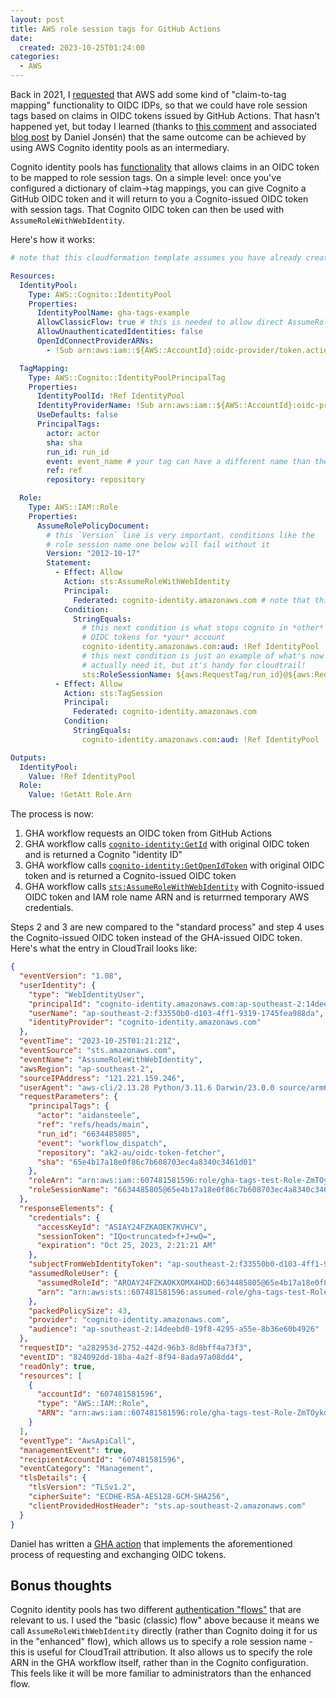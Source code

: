 ```yaml
---
layout: post
title: AWS role session tags for GitHub Actions
date:
  created: 2023-10-25T01:24:00
categories:
  - AWS
---
```


<!-- more -->

Back in 2021, I [requested][my-blog] that AWS add some kind of "claim-to-tag mapping"
functionality to OIDC IDPs, so that we could have role session tags based on 
claims in OIDC tokens issued by GitHub Actions. That hasn't happened yet, but
today I learned (thanks to [this comment][comment] and associated [blog post][orig-blog]
by Daniel Jonsén) that the same outcome can be achieved by using AWS Cognito 
identity pools as an intermediary.

Cognito identity pools has [functionality][cognito-docs] that allows claims in
an OIDC token to be mapped to role session tags. On a simple level: once you've 
configured a dictionary of claim->tag mappings, you can give Cognito a GitHub 
OIDC token and it will return to you a Cognito-issued OIDC token with session 
tags. That Cognito OIDC token can then be used with `AssumeRoleWithWebIdentity`.

Here's how it works:

```yaml
# note that this cloudformation template assumes you have already created the github actions OIDC IdP in your account

Resources:
  IdentityPool:
    Type: AWS::Cognito::IdentityPool
    Properties:
      IdentityPoolName: gha-tags-example
      AllowClassicFlow: true # this is needed to allow direct AssumeRoleWithWebIdentity calls
      AllowUnauthenticatedIdentities: false
      OpenIdConnectProviderARNs:
        - !Sub arn:aws:iam::${AWS::AccountId}:oidc-provider/token.actions.githubusercontent.com

  TagMapping:
    Type: AWS::Cognito::IdentityPoolPrincipalTag
    Properties:
      IdentityPoolId: !Ref IdentityPool
      IdentityProviderName: !Sub arn:aws:iam::${AWS::AccountId}:oidc-provider/token.actions.githubusercontent.com
      UseDefaults: false
      PrincipalTags:
        actor: actor
        sha: sha
        run_id: run_id
        event: event_name # your tag can have a different name than the OIDC claim
        ref: ref
        repository: repository

  Role:
    Type: AWS::IAM::Role
    Properties:
      AssumeRolePolicyDocument:
        # this `Version` line is very important. conditions like the
        # role session name one below will fail without it
        Version: "2012-10-17"
        Statement:
          - Effect: Allow
            Action: sts:AssumeRoleWithWebIdentity
            Principal:
              Federated: cognito-identity.amazonaws.com # note that this is *NOT* the GHA url
            Condition:
              StringEquals:
                # this next condition is what stops cognito in *other* aws accounts from crafting
                # OIDC tokens for *your* account
                cognito-identity.amazonaws.com:aud: !Ref IdentityPool
                # this next condition is just an example of what's now possible. you don't 
                # actually need it, but it's handy for cloudtrail!
                sts:RoleSessionName: ${aws:RequestTag/run_id}@${aws:RequestTag/sha}
          - Effect: Allow
            Action: sts:TagSession
            Principal:
              Federated: cognito-identity.amazonaws.com
            Condition:
              StringEquals:
                cognito-identity.amazonaws.com:aud: !Ref IdentityPool

Outputs:
  IdentityPool:
    Value: !Ref IdentityPool
  Role:
    Value: !GetAtt Role.Arn
```

The process is now:

1. GHA workflow requests an OIDC token from GitHub Actions
2. GHA workflow calls [`cognito-identity:GetId`][api-getid] with original OIDC token and 
   is returned a Cognito "identity ID"
3. GHA workflow calls [`cognito-identity:GetOpenIdToken`][api-getoidc] with 
   original OIDC token and is returned a Cognito-issued OIDC token
4. GHA workflow calls [`sts:AssumeRoleWithWebIdentity`][api-arwwi] with Cognito-issued
   OIDC token and IAM role name ARN and is returrned temporary AWS credentials.

Steps 2 and 3 are new compared to the "standard process" and step 4 uses the 
Cognito-issued OIDC token instead of the GHA-issued OIDC token. Here's what the 
entry in CloudTrail looks like:

```json
{
  "eventVersion": "1.08",
  "userIdentity": {
    "type": "WebIdentityUser",
    "principalId": "cognito-identity.amazonaws.com:ap-southeast-2:14deebd0-19f8-4295-a55e-8b36e60b4926:ap-southeast-2:f33550b0-d103-4ff1-9319-1745fea988da",
    "userName": "ap-southeast-2:f33550b0-d103-4ff1-9319-1745fea988da",
    "identityProvider": "cognito-identity.amazonaws.com"
  },
  "eventTime": "2023-10-25T01:21:21Z",
  "eventSource": "sts.amazonaws.com",
  "eventName": "AssumeRoleWithWebIdentity",
  "awsRegion": "ap-southeast-2",
  "sourceIPAddress": "121.221.159.246",
  "userAgent": "aws-cli/2.13.28 Python/3.11.6 Darwin/23.0.0 source/arm64 prompt/off command/sts.assume-role-with-web-identity",
  "requestParameters": {
    "principalTags": {
      "actor": "aidansteele",
      "ref": "refs/heads/main",
      "run_id": "6634485805",
      "event": "workflow_dispatch",
      "repository": "ak2-au/oidc-token-fetcher",
      "sha": "65e4b17a18e0f86c7b608703ec4a8340c3461d01"
    },
    "roleArn": "arn:aws:iam::607481581596:role/gha-tags-test-Role-ZmTOykdCAhxs",
    "roleSessionName": "6634485805@65e4b17a18e0f86c7b608703ec4a8340c3461d01"
  },
  "responseElements": {
    "credentials": {
      "accessKeyId": "ASIAY24FZKAOEK7KVHCV",
      "sessionToken": "IQo<truncated>f+J+wQ=",
      "expiration": "Oct 25, 2023, 2:21:21 AM"
    },
    "subjectFromWebIdentityToken": "ap-southeast-2:f33550b0-d103-4ff1-9319-1745fea988da",
    "assumedRoleUser": {
      "assumedRoleId": "AROAY24FZKAOKXOMX4HDD:6634485805@65e4b17a18e0f86c7b608703ec4a8340c3461d01",
      "arn": "arn:aws:sts::607481581596:assumed-role/gha-tags-test-Role-ZmTOykdCAhxs/6634485805@65e4b17a18e0f86c7b608703ec4a8340c3461d01"
    },
    "packedPolicySize": 43,
    "provider": "cognito-identity.amazonaws.com",
    "audience": "ap-southeast-2:14deebd0-19f8-4295-a55e-8b36e60b4926"
  },
  "requestID": "a282953d-2752-442d-96b3-8d8bff4a73f3",
  "eventID": "824092dd-18ba-4a2f-8f94-8ada97a08dd4",
  "readOnly": true,
  "resources": [
    {
      "accountId": "607481581596",
      "type": "AWS::IAM::Role",
      "ARN": "arn:aws:iam::607481581596:role/gha-tags-test-Role-ZmTOykdCAhxs"
    }
  ],
  "eventType": "AwsApiCall",
  "managementEvent": true,
  "recipientAccountId": "607481581596",
  "eventCategory": "Management",
  "tlsDetails": {
    "tlsVersion": "TLSv1.2",
    "cipherSuite": "ECDHE-RSA-AES128-GCM-SHA256",
    "clientProvidedHostHeader": "sts.ap-southeast-2.amazonaws.com"
  }
}
```

Daniel has written a [GHA action][gha-action] that implements the aforementioned
process of requesting and exchanging OIDC tokens. 

## Bonus thoughts

Cognito identity pools has two different [authentication "flows"][flows] that 
are relevant to us. I used the "basic (classic) flow" above because it means we call
`AssumeRoleWithWebIdentity` directly (rather than Cognito doing it for us in the 
"enhanced" flow), which allows us to specify a role session name - this is useful
for CloudTrail attribution. It also allows us to specify the role ARN in the GHA
workflow itself, rather than in the Cognito configuration. This feels like it 
will be more familiar to administrators than the enhanced flow.

[my-blog]: https://awsteele.com/blog/2021/10/12/aws-iam-oidc-idps-need-more-controls.html
[comment]: https://github.com/aws-actions/configure-aws-credentials/issues/419#issuecomment-1777216106
[orig-blog]: https://catnekaise.github.io/github-actions-abac-aws/cognito-identity/
[cognito-docs]: https://docs.aws.amazon.com/cognito/latest/developerguide/attributes-for-access-control.html
[gha-action]: https://github.com/catnekaise/cognito-idpool-basic-auth
[api-getid]: https://docs.aws.amazon.com/goto/WebAPI/cognito-identity-2014-06-30/GetId
[api-getoidc]: https://docs.aws.amazon.com/goto/WebAPI/cognito-identity-2014-06-30/GetOpenIdToken
[api-arwwi]: https://docs.aws.amazon.com/goto/WebAPI/sts-2011-06-15/AssumeRoleWithWebIdentity
[flows]: https://docs.aws.amazon.com/cognito/latest/developerguide/authentication-flow.html
